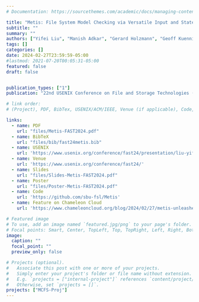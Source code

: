 ```yaml
---
# Documentation: https://sourcethemes.com/academic/docs/managing-content/

title: "Metis: File System Model Checking via Versatile Input and State Exploration"
subtitle: ""
summary: ""
authors: ["Yifei Liu", "Manish Adkar", "Gerard Holzmann", "Geoff Kuenning", "Pei Liu", "Scott Smolka", "Wei Su", "Erez Zadok"]
tags: []
categories: []
date: 2024-02-27T23:59:59-05:00
#lastmod: 2021-07-20T00:05:31-05:00
featured: false
draft: false


publication_types: ["1"]
publication: "22nd USENIX Conference on File and Storage Technologies (FAST 2024), Santa Clara, CA."

# link order: 
# (Project), PDF, BibTex, USENIX/ACM/IEEE, Venue (if applicable), Code, Slides, Video, Poster, Feature/Press/Media

links:
  - name: PDF
    url: "files/Metis-FAST2024.pdf"
  - name: BibTeX
    url: "files/bib/fast24metis.bib"
  - name: USENIX
    url: 'https://www.usenix.org/conference/fast24/presentation/liu-yifei'
  - name: Venue
    url: 'https://www.usenix.org/conference/fast24/'
  - name: Slides
    url: "files/Slides-Metis-FAST2024.pdf"
  - name: Poster
    url: "files/Poster-Metis-FAST2024.pdf"
  - name: Code
    url: 'https://github.com/sbu-fsl/Metis'
  - name: Feature on Chameleon Cloud
    url: 'https://www.chameleoncloud.org/blog/2024/02/27/metis-unleashed-a-new-dawn-for-file-system-integrity/'

# Featured image
# To use, add an image named `featured.jpg/png` to your page's folder.
# Focal points: Smart, Center, TopLeft, Top, TopRight, Left, Right, BottomLeft, Bottom, BottomRight.
image:
  caption: ""
  focal_point: ""
  preview_only: false

# Projects (optional).
#   Associate this post with one or more of your projects.
#   Simply enter your project's folder or file name without extension.
#   E.g. `projects = ["internal-project"]` references `content/project/deep-learning/index.md`.
#   Otherwise, set `projects = []`.
projects: ["MCFS-Proj"]
---
```

